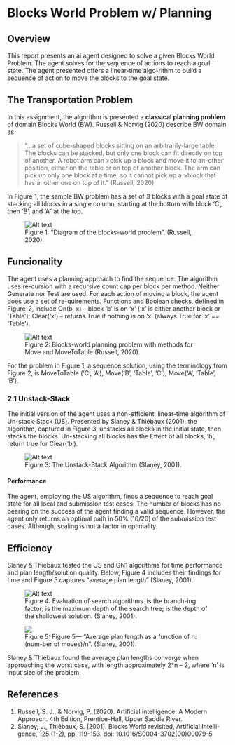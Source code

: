 # Blocks World Problem w/ Planning

## Overview
This report presents an ai agent designed to solve a given Blocks World Problem.  The agent solves for the sequence of actions to reach a goal state. The agent presented offers a linear-time algo-rithm to build a sequence of action to move the blocks to the goal state.

## The Transportation Problem
In this assignment, the algorithm is presented a **classical planning problem** of domain Blocks World (BW). Russell & Norvig (2020) describe BW domain as
>“…a set of cube-shaped blocks sitting on an arbitrarily-large table. The blocks can be stacked, but only one block can fit directly on top of another. A robot arm can >pick up a block and move it to an-other position, either on the table or on top of another block. The arm can pick up only one block at a time, so it cannot pick up a >block that has another one on top of it.” (Russell, 2020)

In Figure 1, the sample BW problem has a set of 3 blocks with a goal state of stacking all blocks in a single column, starting at the bottom with block ‘C’, then ‘B’, and ‘A” at the top. 

<figure>
  <img src="https://github.gatech.edu/storage/user/36047/files/81a77679-1b0e-43e9-958a-1be850126b0f" alt="Alt text">
  <figcaption>Figure 1: “Diagram of the blocks-world problem”. (Russell, 2020).</figcaption>
</figure>

## Funcionality
The agent uses a planning approach to find the sequence. The algorithm uses re-cursion with a recursive count cap per block per method. Neither Generate nor Test are used. For each action of moving a block, the agent does use a set of re-quirements. Functions and Boolean checks, defined in Figure-2, include On(b, x) – block ‘b’ is on ‘x’ (‘x’ is either another block or ‘Table’); Clear(‘x’) – returns True if nothing is on ‘x’ (always True for ‘x’ == ‘Table’). 

<figure>
        <img src="https://github.gatech.edu/storage/user/36047/files/a39507b6-a138-4342-8820-6d61986e89ea" alt="Alt text">
        <figcaption>Figure 2: Blocks-world planning problem with methods for Move and MoveToTable (Russell, 2020).</figcaption>
</figure>

For the problem in Figure 1, a sequence solution, using the terminology from Figure 2, is MoveToTable (‘C’, ‘A’), Move(‘B’, ‘Table’, ‘C’), Move(‘A’, ‘Table’, ‘B’).

### 2.1	Unstack-Stack
The initial version of the agent uses a non-efficient, linear-time algorithm of Un-stack-Stack (US). Presented by Slaney & Thiébaux (2001), the algorithm, captured in Figure 3, unstacks all blocks in the initial state, then stacks the blocks. Un-stacking all blocks has the Effect of all blocks, ‘b’, return true for Clear(‘b’). 
 
<figure>
    <img src="https://github.gatech.edu/storage/user/36047/files/cb724d0e-3442-4afb-abc0-784bf35e80ba" alt="Alt text">
    <figcaption>Figure 3: The Unstack-Stack Algorithm (Slaney, 2001).</figcaption>
</figure>

#### Performance
The agent, employing the US algorithm, finds a sequence to reach goal state for all local and submission test cases. The number of blocks has no bearing on the success of the agent finding a valid sequence. However, the agent only returns an optimal path in 50% (10/20) of the submission test cases. Although, scaling is not a factor in optimality.

## Efficiency
Slaney & Thiébaux tested the US and GN1 algorithms for time performance and plan length/solution quality. Below, Figure 4 includes their findings for time and Figure 5 captures “average plan length” (Slaney, 2001). 
 
<figure>
    <img src="https://github.gatech.edu/storage/user/36047/files/fd980b4f-8d25-4d01-b621-dee9edf2ee53" alt="Alt text">
    <figcaption>Figure 4: Evaluation of search algorithms. is the branch-ing factor; is the maximum depth of the search tree; is the depth of the shallowest solution. (Slaney, 2001).</figcaption>
</figure>

<figure>
  <img src="https://github.gatech.edu/storage/user/36047/files/a597dc98-52be-4cfc-bc88-fcd715b967c5">
  <figcaption>Figure 5: Figure 5—	“Average plan length as a function of n: (num-ber of moves)/n”. (Slaney, 2001).</figcaption>
</figure>

Slaney & Thiébaux found the average plan lengths converge when approaching the worst case, with length approximately 2*n – 2, where ‘n’ is input size of the problem.

## References
1. Russell, S. J., & Norvig, P. (2020). Artificial intelligence: A Modern Approach. 4th Edition, Prentice-Hall, Upper Saddle River.
2. Slaney, J., Thiébaux, S. (2001). Blocks World revisited, Artificial Intelli-gence, 125 (1-2), pp. 119-153. doi: 10.1016/S0004-3702(00)00079-5
